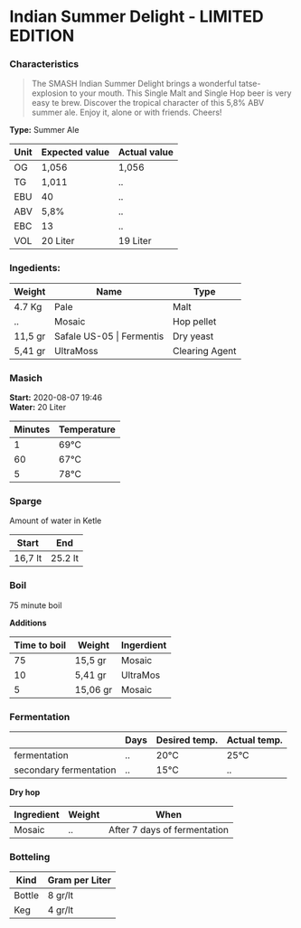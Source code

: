 # Indian Summer Delight - LIMITED EDITION

### Characteristics

> The SMASH Indian Summer Delight brings a wonderful tatse-explosion to your mouth. This Single Malt and Single Hop beer is very easy te brew. Discover the tropical character of this 5,8% ABV summer ale. Enjoy it, alone or with friends. Cheers!

**Type:** Summer Ale

| Unit | Expected value | Actual value |
| --- | --- | --- |
| OG | 1,056  | 1,056 |
| TG | 1,011  | .. |
| EBU | 40  | .. |
| ABV | 5,8%  | .. |
| EBC | 13  | .. |
| VOL | 20 Liter | 19 Liter |


### Ingedients:
| Weight | Name | Type |
| --- | --- | --- |
| 4.7 Kg  | Pale  | Malt |
| ..  | Mosaic  | Hop pellet|
| 11,5 gr  | Safale US-05 \| Fermentis | Dry yeast|
| 5,41 gr  | UltraMoss | Clearing Agent |

### Masich
**Start:** 2020-08-07 19:46 <br>
**Water:** 20 Liter

| Minutes | Temperature |
| --- | --- |
| 1 | 69°C |
| 60 | 67°C |
| 5 | 78°C |


### Sparge
Amount of water in Ketle

| Start | End |
| --- | --- |
| 16,7 lt | 25.2 lt |


### Boil
75 minute boil

**Additions**

| Time to boil | Weight | Ingerdient |
| --- | --- | --- |
| 75 | 15,5 gr | Mosaic |
| 10 | 5,41 gr | UltraMos |
| 5 | 15,06 gr | Mosaic |


### Fermentation
|  | Days | Desired temp. | Actual temp. |
| --- | --- | --- | --- |
| fermentation | .. | 20°C | 25°C |
| secondary fermentation| .. | 15°C | .. |

**Dry hop**

| Ingredient | Weight | When |
| --- | --- | --- |
| Mosaic | .. | After 7 days of fermentation |



### Botteling
| Kind | Gram per Liter |
| --- | --- |
| Bottle | 8 gr/lt |
| Keg | 4 gr/lt |
